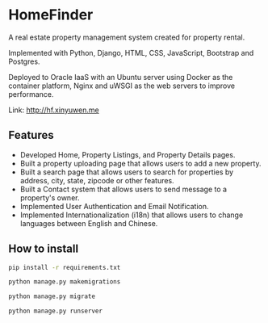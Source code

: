 # HomeFinder

A real estate property management system created for property rental.

Implemented with Python, Django, HTML, CSS, JavaScript, Bootstrap and Postgres.

Deployed to Oracle IaaS with an Ubuntu server using Docker as the container platform, Nginx and uWSGI as the web servers to improve performance.

Link: http://hf.xinyuwen.me

## Features

* Developed Home, Property Listings, and Property Details pages.
* Built a property uploading page that allows users to add a new property.
* Built a search page that allows users to search for properties by address, city, state, zipcode or other features.
* Built a Contact system that allows users to send message to a property's owner.
* Implemented User Authentication and Email Notification.
* Implemented Internationalization (i18n) that allows users to change languages between English and Chinese.


## How to install

```sh
pip install -r requirements.txt

python manage.py makemigrations

python manage.py migrate

python manage.py runserver
```